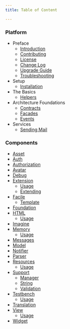 ```yaml
---
title: Table of Content

---
```


### Platform

* Preface
  - [Introduction]({doc-url})
  - [Contributing]({doc-url}/contributing)
  - [License]({doc-url}/license)
  - [Change Log]({doc-url}/changes)
  - [Upgrade Guide]({doc-url}/upgrading)
  - [Troubleshooting]({doc-url}/troubleshoot)
* Setup
  - [Installation]({doc-url}/installation)
* The Basics
  - [Helpers]({doc-url}/helpers)
* Architecture Foundations
  - [Contracts]({doc-url}/contracts)
  - [Facades]({doc-url}/facades)
  - [Events]({doc-url}/events)
* Services
  - [Sending Mail]({doc-url}/mail)

### Components

* [Asset]({doc-url}/components/asset)
* [Auth]({doc-url}/components/auth)
* [Authorization]({doc-url}/components/authorization)
* [Avatar]({doc-url}/components/avatar)
* [Debug]({doc-url}/components/debug)
* [Extension]({doc-url}/components/extension)
  - [Usage]({doc-url}/components/extension/usage)
  - [Extending]({doc-url}/components/extension/extend)
* [Facile]({doc-url}/components/facile)
  - [Template]({doc-url}/components/facile/templating)
* [Foundation]({doc-url}/components/foundation)
* [HTML]({doc-url}/components/html)
  - [Usage]({doc-url}/components/html/usage)
* [Imagine]({doc-url}/components/imagine)
* [Memory]({doc-url}/components/memory)
  - [Usage]({doc-url}/components/memory/usage)
* [Messages]({doc-url}/components/messages)
* [Model]({doc-url}/components/model)
* [Notifier]({doc-url}/components/notifier)
* [Parser]({doc-url}/components/parser)
* [Resources]({doc-url}/components/resources)
  - [Usage]({doc-url}/components/resources/usage)
* [Support]({doc-url}/components/support)
  - [Manager]({doc-url}/components/support/manager)
  - [String]({doc-url}/components/support/str)
  - [Validation]({doc-url}/components/support/validator)
* [Testbench]({doc-url}/components/testbench)
  - [Usage]({doc-url}/components/testbench#usage)
* [Translation]({doc-url}/components/translation)
* [View]({doc-url}/components/view)
  - [Usage]({doc-url}/components/view/usage)
* [Widget]({doc-url}/components/widget)
